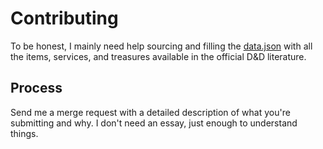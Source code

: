 # Contributing

To be honest, I mainly need help sourcing and filling the [data.json](https://gitlab.com/zuedev/shopkeep/-/blob/master/src/data.json) with all the items, services, and treasures available in the official D&D literature.

## Process

Send me a merge request with a detailed description of what you're submitting and why. I don't need an essay, just enough to understand things.

